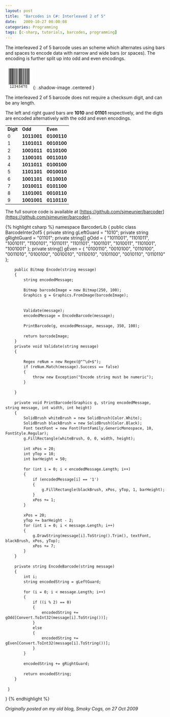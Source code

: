 ```yaml
---
layout: post
title:  "Barcodes in C#: Interleaved 2 of 5"
date:   2009-10-27 00:00:08
categories: Programming
tags: [c-sharp, tutorials, barcodes, programming]
---
```


The interleaved 2 of 5 barcode uses an scheme which alternates using bars and spaces to encode data with narrow and wide bars (or spaces). The encoding is further split up into odd and even encodings.

![Interleaved 2 of 5](/assets/images/blog/barcodes/interleaved2of5.jpg){: .shadow-image .centered }

The interleaved 2 of 5 barcode does not require a checksum digit, and can be any length.

The left and right guard bars are **1010** and **01101** respectively, and the digts are encoded alternatively with the odd and even encodings.
<table border = "0">
<tr>
<td><strong>Digit</strong></td>
<td><strong>Odd</strong></td>
<td><strong>Even</strong></td>
</tr>
<tr>
<td>0</td>
<td><strong>1011001</strong></td>
<td><strong>0100110</strong></td>
</tr>
<tr>
<td>1</td>
<td><strong>1101011</strong></td>
<td><strong>0010100</strong></td>
</tr>
<tr>
<td>2</td>
<td><strong>1001011</strong></td>
<td><strong>0110100</strong></td>
</tr>
<tr>
<td>3</td>
<td><strong>1100101</strong></td>
<td><strong>0011010</strong></td>
</tr>
<tr>
<td>4</td>
<td><strong>1011011</strong></td>
<td><strong>0100100</strong></td>
</tr>
<tr>
<td>5</td>
<td><strong>1101101</strong></td>
<td><strong>0010010</strong></td>
</tr>
<tr>
<td>6</td>
<td><strong>1001101</strong></td>
<td><strong>0110010</strong></td>
</tr>
<tr>
<td>7</td>
<td><strong>1010011</strong></td>
<td><strong>0101100</strong></td>
</tr>
<tr>
<td>8</td>
<td><strong>1101001</strong></td>
<td><strong>0010110</strong></td>
</tr>
<tr>
<td>9</td>
<td><strong>1001001</strong></td>
<td><strong>0110110</strong></td>
</tr>
</table>
<!--more-->

The full source code is available at [https://github.com/sjmeunier/barcoder](https://github.com/sjmeunier/barcoder).

{% highlight csharp %}
namespace BarcoderLib
{
    public class BarcodeInter2of5
    {
        private string gLeftGuard = "1010";
        private string gRightGuard = "01101";
        private string[] gOdd = { "1011001", "1101011", "1001011", "1100101", "1011011", "1101101", "1001101", "1010011", "1101001", "1001001" };
        private string[] gEven = { "0100110", "0010100", "0110100", "0011010", "0100100", "0010010", "0110010", "0101100", "0010110", "0110110" };

        public Bitmap Encode(string message)
        {
            string encodedMessage;

            Bitmap barcodeImage = new Bitmap(250, 100);
            Graphics g = Graphics.FromImage(barcodeImage);


            Validate(message);
            encodedMessage = EncodeBarcode(message);

            PrintBarcode(g, encodedMessage, message, 350, 100);

            return barcodeImage;
        }
        private void Validate(string message)
        {

            Regex reNum = new Regex(@"^\d+$");
            if (reNum.Match(message).Success == false)
            {
                throw new Exception("Encode string must be numeric");
            }

        }

        private void PrintBarcode(Graphics g, string encodedMessage, string message, int width, int height)
        {
            SolidBrush whiteBrush = new SolidBrush(Color.White);
            SolidBrush blackBrush = new SolidBrush(Color.Black);
            Font textFont = new Font(FontFamily.GenericMonospace, 10, FontStyle.Regular);
            g.FillRectangle(whiteBrush, 0, 0, width, height);

            int xPos = 20;
            int yTop = 10;
            int barHeight = 50;

            for (int i = 0; i < encodedMessage.Length; i++)
            {
                if (encodedMessage[i] == '1')
                {
                    g.FillRectangle(blackBrush, xPos, yTop, 1, barHeight);
                }
                xPos += 1;
            }

            xPos = 20;
            yTop += barHeight - 2;
            for (int i = 0; i < message.Length; i++)
            {
                g.DrawString(message[i].ToString().Trim(), textFont, blackBrush, xPos, yTop);
                xPos += 7;
            }
        }

        private string EncodeBarcode(string message)
        {
            int i;
            string encodedString = gLeftGuard;

            for (i = 0; i < message.Length; i++)
            {
                if ((i % 2) == 0)
                {
                    encodedString += gOdd[Convert.ToInt32(message[i].ToString())];
                }
                else
                {
                    encodedString += gEven[Convert.ToInt32(message[i].ToString())];
                }
            }

            encodedString += gRightGuard;

            return encodedString;
        }

     }
}
{% endhighlight %}

_Originally posted on my old blog, Smoky Cogs, on 27 Oct 2009_

